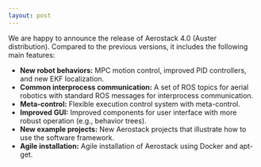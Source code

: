 ```yaml
---
layout: post
---
```


We are happy to announce the release of Aerostack 4.0 (Auster distribution). Compared to the previous versions, it includes the following main features:

- **New robot behaviors:** MPC motion control, improved PID controllers, and new EKF localization.
- **Common interprocess communication:** A set of ROS topics for aerial robotics with standard ROS messages for interprocess communication.
- **Meta-control:** Flexible execution control system with meta-control.
- **Improved GUI:** Improved components for user interface with more robust operation (e.g., behavior trees).
- **New example projects:** New Aerostack projects that illustrate how to use the software framework.
- **Agile installation:** Agile installation of Aerostack using Docker and apt-get.
